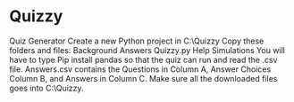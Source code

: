 # Quizzy
Quiz Generator
Create a new Python project in C:\Quizzy
Copy these folders and files:
Background
Answers
Quizzy.py
Help
Simulations
You will have to type Pip install pandas so that the quiz can run and read the  .csv file.
Answers.csv contains the Questions in Column A, Answer Choices Column B, and Answers in Column C.
Make sure all the downloaded files goes into C:\Quizzy.
